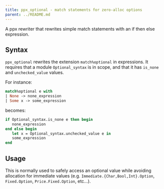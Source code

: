 ```yaml
---
title: ppx_optional - match statements for zero-alloc options
parent: ../README.md
---
```


A ppx rewriter that rewrites simple match statements with an if then
else expression.

Syntax
------

`ppx_optional` rewrites the extension `match%optional` in expressions.
It requires that a module `Optional_syntax` is in scope, and that it
has `is_none` and `unchecked_value` values.

For instance:

```ocaml
match%optional e with
| None -> none_expression
| Some x -> some_expression
```

becomes:

```ocaml
if Optional_syntax.is_none e then begin
   none_expression
end else begin
   let x = Optional_syntax.unchecked_value e in
   some_expression
end
```

Usage
-----

This is normally used to safely access an optional value while
avoiding allocation for immediate values
(e.g. `Immediate.{Char,Bool,Int}.Option`, `Fixed.Option`,
`Price.Fixed.Option`, etc...).

